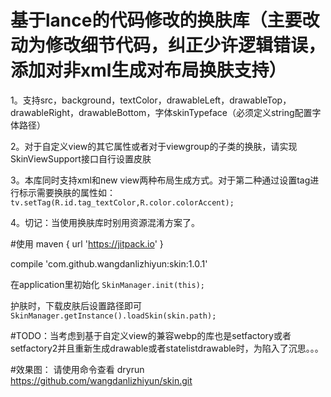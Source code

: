 # 基于lance的代码修改的换肤库（主要改动为修改细节代码，纠正少许逻辑错误，添加对非xml生成对布局换肤支持） 

 1。支持src，background，textColor，drawableLeft，drawableTop，drawableRight，drawableBottom，字体skinTypeface（必须定义string配置字体路径）
 
 2。对于自定义view的其它属性或者对于viewgroup的子类的换肤，请实现SkinViewSupport接口自行设置皮肤
 
 3。本库同时支持xml和new view两种布局生成方式。对于第二种通过设置tag进行标示需要换肤的属性如：
 ```tv.setTag(R.id.tag_textColor,R.color.colorAccent);```
 
 4。切记：当使用换肤库时别用资源混淆方案了。
 
 
#使用
maven { url 'https://jitpack.io' }

compile 'com.github.wangdanlizhiyun:skin:1.0.1'
 
 
 在application里初始化
    ```
        SkinManager.init(this);
    ```
    
  护肤时，下载皮肤后设置路径即可
  ```SkinManager.getInstance().loadSkin(skin.path);```
  
  
  #TODO：当考虑到基于自定义view的兼容webp的库也是setfactory或者setfactory2并且重新生成drawable或者statelistdrawable时，为陷入了沉思。。。
  
  
  #效果图：
  请使用命令查看
         dryrun https://github.com/wangdanlizhiyun/skin.git
  
  